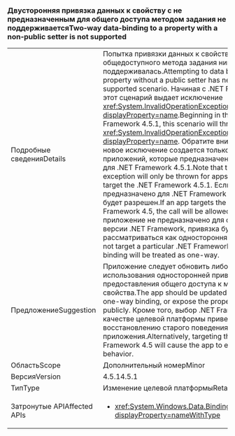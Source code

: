 ### <a name="two-way-data-binding-to-a-property-with-a-non-public-setter-is-not-supported"></a><span data-ttu-id="5a7be-101">Двусторонняя привязка данных к свойству с не предназначенным для общего доступа методом задания не поддерживается</span><span class="sxs-lookup"><span data-stu-id="5a7be-101">Two-way data-binding to a property with a non-public setter is not supported</span></span>

|   |   |
|---|---|
|<span data-ttu-id="5a7be-102">Подробные сведения</span><span class="sxs-lookup"><span data-stu-id="5a7be-102">Details</span></span>|<span data-ttu-id="5a7be-103">Попытка привязки данных к свойству без общедоступного метода задания никогда не поддерживалась.</span><span class="sxs-lookup"><span data-stu-id="5a7be-103">Attempting to data bind to a property without a public setter has never been a supported scenario.</span></span> <span data-ttu-id="5a7be-104">Начиная с .NET Framework 4.5.1 этот сценарий выдает исключение <xref:System.InvalidOperationException?displayProperty=name>.</span><span class="sxs-lookup"><span data-stu-id="5a7be-104">Beginning in the .NET Framework 4.5.1, this scenario will throw an <xref:System.InvalidOperationException?displayProperty=name>.</span></span> <span data-ttu-id="5a7be-105">Обратите внимание, что это новое исключение создается только для приложений, которые предназначены специально для .NET Framework 4.5.1.</span><span class="sxs-lookup"><span data-stu-id="5a7be-105">Note that this new exception will only be thrown for apps that specifically target the .NET Framework 4.5.1.</span></span> <span data-ttu-id="5a7be-106">Если приложение предназначено для .NET Framework 4.5, вызов будет разрешен.</span><span class="sxs-lookup"><span data-stu-id="5a7be-106">If an app targets the .NET Framework 4.5, the call will be allowed.</span></span> <span data-ttu-id="5a7be-107">Если приложение не предназначено для определенной версии .NET Framework, привязка будет рассматриваться как односторонняя.</span><span class="sxs-lookup"><span data-stu-id="5a7be-107">If the app does not target a particular .NET Framework version, the binding will be treated as one-way.</span></span>|
|<span data-ttu-id="5a7be-108">Предложение</span><span class="sxs-lookup"><span data-stu-id="5a7be-108">Suggestion</span></span>|<span data-ttu-id="5a7be-109">Приложение следует обновить либо для использования односторонней привязки, либо для предоставления общего доступа к методу задания свойства.</span><span class="sxs-lookup"><span data-stu-id="5a7be-109">The app should be updated to either use one-way binding, or expose the property's setter publicly.</span></span> <span data-ttu-id="5a7be-110">Кроме того, выбор .NET Framework 4.5 в качестве целевой платформы приведет к восстановлению старого поведения приложения.</span><span class="sxs-lookup"><span data-stu-id="5a7be-110">Alternatively, targeting the .NET Framework 4.5 will cause the app to exhibit the old behavior.</span></span>|
|<span data-ttu-id="5a7be-111">Область</span><span class="sxs-lookup"><span data-stu-id="5a7be-111">Scope</span></span>|<span data-ttu-id="5a7be-112">Дополнительный номер</span><span class="sxs-lookup"><span data-stu-id="5a7be-112">Minor</span></span>|
|<span data-ttu-id="5a7be-113">Версия</span><span class="sxs-lookup"><span data-stu-id="5a7be-113">Version</span></span>|<span data-ttu-id="5a7be-114">4.5.1</span><span class="sxs-lookup"><span data-stu-id="5a7be-114">4.5.1</span></span>|
|<span data-ttu-id="5a7be-115">Тип</span><span class="sxs-lookup"><span data-stu-id="5a7be-115">Type</span></span>|<span data-ttu-id="5a7be-116">Изменение целевой платформы</span><span class="sxs-lookup"><span data-stu-id="5a7be-116">Retargeting</span></span>|
|<span data-ttu-id="5a7be-117">Затронутые API</span><span class="sxs-lookup"><span data-stu-id="5a7be-117">Affected APIs</span></span>|<ul><li><xref:System.Windows.Data.BindingMode.TwoWay?displayProperty=nameWithType></li></ul>|

